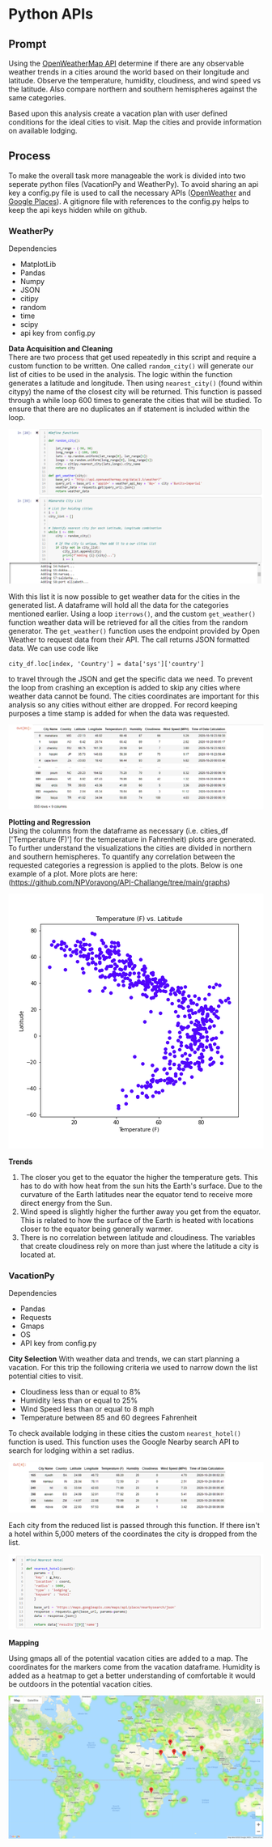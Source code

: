 # Python APIs 

## Prompt
Using the [OpenWeatherMap API](https://openweathermap.org/api) determine if there are any observable weather trends in a cities around the world based on their longitude and latitude. Observe the temperature, humidity, cloudiness, and wind speed vs the latitude. Also compare northern and southern hemispheres against the same categories.

Based upon this analysis create a vacation plan with user defined conditions for the ideal cities to visit. Map the cities and provide information on available lodging.

## Process

To make the overall task more manageable the work is divided into two seperate python files (VacationPy and WeatherPy). To avoid sharing an api key a config.py file is used to call the necessary APIs ([OpenWeather](https://openweathermap.org/api) and [Google Places](https://developers.google.com/maps/documentation/places/web-service/overview)). A gitignore file with references to the config.py helps to keep the api keys hidden while on github.

### WeatherPy 

  Dependencies
  - MatplotLib
  - Pandas
  - Numpy
  - JSON
  - citipy
  - random
  - time
  - scipy
  - api key from config.py

**Data Acquisition and Cleaning**  
There are two process that get used repeatedly in this script and require a custom function to be written. One called `random_city()` will generate our list of cities to be used in the analysis. The logic within the function generates a latitude and longitude. Then using `nearest_city()` (found within citypy) the name of the closest city will be returned. This function is passed through a while loop 600 times to generate the cities that will be studied. To ensure that there are no duplicates an if statement is included within the loop.  

<img src="WeatherPy/images/functions.png" height="auto">

With this list it is now possible to get weather data for the cities in the generated list. A dataframe will hold all the data for the categories mentioned earlier. Using a loop `iterrows()`, and the custom `get_weather()` function weather data will be retrieved for all the cities from the random generator. The `get_weather()` function uses the endpoint provided by Open Weather to request data from their API. The call returns JSON formatted data. We can use code like 
```
city_df.loc[index, 'Country'] = data['sys']['country'] 
```
to travel through the JSON and get the specific data we need. To prevent the loop from crashing an exception is added to skip any cities where weather data cannot be found. The cities coordinates are important for this analysis so any cities without either are dropped. For record keeping purposes a time stamp is added for when the data was requested.

<img src="WeatherPy/images/dataframe.png" height="auto">

**Plotting and Regression**  
Using the columns from the dataframe as necessary (i.e. cities_df ['Temperature (F)'] for the temperature in Fahrenheit) plots are generated. To further understand the visualizations the cities are divided in northern and southern hemispheres. To quantify any correlation between the requested categories a regression is applied to the plots. Below is one example of a plot. More plots are here: (https://github.com/NPVoravong/API-Challange/tree/main/graphs)

<img src="graphs/temp_v_lat.png" height="auto">

**Trends**    
1. The closer you get to the equator the higher the temperature gets. This has to do with how heat from the sun hits the Earth's surface. Due to the curvature of the Earth latitudes near the equator tend to receive more direct energy from the Sun.
2. Wind speed is slightly higher the further away you get from the equator. This is related to how the surface of the Earth is heated with locations closer to the equator being generally warmer.
3. There is no correlation between latitude and cloudiness. The variables that create cloudiness rely on more than just where the latitude a city is located at.

### VacationPy  

  Dependencies
  -  Pandas
  -  Requests
  -  Gmaps
  -  OS
  -  API key from config.py

**City Selection** 
With weather data and trends, we can start planning a vacation. For this trip the following criteria we used to narrow down the list potential cities to visit.
- Cloudiness less than or equal to 8%
- Humidity less than or equal to 25%
- Wind Speed less than or equal to 8 mph
- Temperature between 85 and 60 degrees Fahrenheit  

To check available lodging in these cities the custom `nearest_hotel()` function is used. This function uses the Google Nearby search API to search for lodging within a set radius.

<img src="VacationPy/vacation_cities.png" height="auto">

Each city from the reduced list is passed through this function. If there isn't a hotel within 5,000 meters of the coordinates the city is dropped from the list.


<img src="VacationPy/hotel_function.png" height="auto">

**Mapping** 

Using gmaps all of the potential vacation cities are added to a map. The coordinates for the markers come from the vacation dataframe. Humidity is added as a heatmap to get a better understanding of comfortable it would be outdoors in the potential vacation cities.

<img src="VacationPy/VacationPy-Heatmap.png" height="auto">
